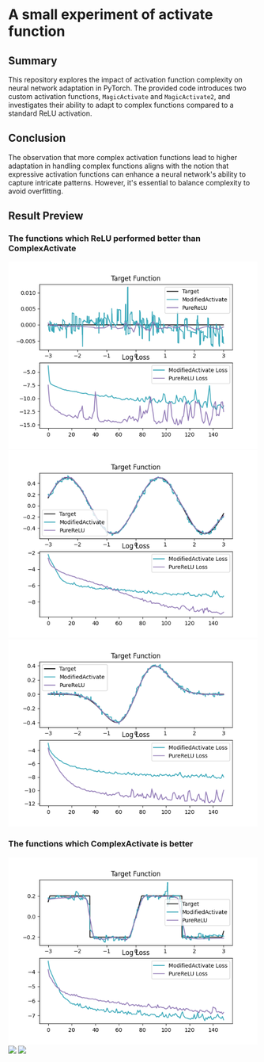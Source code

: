 # A small experiment of activate function

## Summary
This repository explores the impact of activation function complexity on neural network adaptation in PyTorch. The provided code introduces two custom activation functions, `MagicActivate` and `MagicActivate2`, and investigates their ability to adapt to complex functions compared to a standard ReLU activation.

## Conclusion
The observation that more complex activation functions lead to higher adaptation in handling complex functions aligns with the notion that expressive activation functions can enhance a neural network's ability to capture intricate patterns. However, it's essential to balance complexity to avoid overfitting.

## Result Preview

### The functions which ReLU performed better than ComplexActivate
![](/assets/relu_win/result_0.png)
![](/assets/relu_win/result_sin(x)cos(x).png)
![](/assets/relu_win/result_exp(-x2)sin(x).png)
### The functions which ComplexActivate is better
![](/assets/modified_win/result_tan(x)in0.2.png)
![](/assets/modified_win/result_exp(floor(x)+cos(x))-floor(x).png)
![](/assets/modified_win/result_cos(exp(x))+sin(exp(-x)).png)
